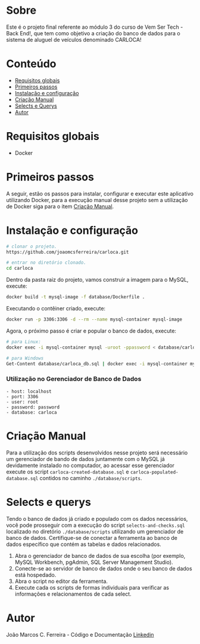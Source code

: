 # Sobre

Este é o projeto final referente ao módulo 3 do curso de Vem Ser Tech - Back End!, que tem como objetivo a criação do banco de dados para o sistema de aluguel de veículos denominado CARLOCA!

# Conteúdo

- [Requisitos globais](#requisitos-globais)
- [Primeiros passos](#primeiros-passos)
- [Instalação e configuração](#instalação-e-configuração)
- [Criação Manual](#criação-manual)
- [Selects e Querys](#selects-e-querys)
- [Autor](#autor)

# Requisitos globais

- Docker

# Primeiros passos

A seguir, estão os passos para instalar, configurar e executar este aplicativo utilizando Docker, para a execução manual desse projeto sem a utilização de Docker siga para o item [Criação Manual](#criação-manual).

# Instalação e configuração

```bash
# clonar o projeto.
https://github.com/joaomcsferreira/carloca.git

# entrar no diretório clonado.
cd carloca
```

Dentro da pasta raiz do projeto, vamos construir a imagem para o MySQL, execute:

```bash
docker build -t mysql-image -f database/Dockerfile .
```

Executando o contêiner criado, execute:

```bash
docker run -p 3306:3306 -d --rm --name mysql-container mysql-image
```

Agora, o próximo passo é criar e popular o banco de dados, execute:

```bash
# para Linux:
docker exec -i mysql-container mysql -uroot -ppassword < database/carloca_db.sql

# para Windows
Get-Content database/carloca_db.sql | docker exec -i mysql-container mysql -uroot -ppassword
```

### Utilização no Gerenciador de Banco de Dados
    - host: localhost
    - port: 3306
    - user: root
    - password: password
    - database: carloca

# Criação Manual

Para a utilização dos scripts desenvolvidos nesse projeto será necessário um gerenciador de bando de dados juntamente com o MySQL já devidamente instalado no computador, ao acessar esse gerenciador execute os script `carloca-created-database.sql` e `carloca-populated-database.sql` contidos no caminho `./database/scripts`.

# Selects e querys

Tendo o banco de dados já criado e populado com os dados necessários, você pode prosseguir com a execução do script `selects-and-checks.sql` localizado no diretório `./database/scripts` utilizando um gerenciador de banco de dados. Certifique-se de conectar a ferramenta ao banco de dados específico que contém as tabelas e dados relacionados.

 1. Abra o gerenciador de banco de dados de sua escolha (por exemplo, MySQL Workbench, pgAdmin, SQL Server Management Studio).
 2. Conecte-se ao servidor de banco de dados onde o seu banco de dados está hospedado.
 3. Abra o script no editor da ferramenta.
 4. Execute cada os scripts de formas individuais para verificar as informações e relacionamentos de cada select.

# Autor

João Marcos C. Ferreira - Código e Documentação [Linkedin](https://www.linkedin.com/in/joaomcsferreira/)
